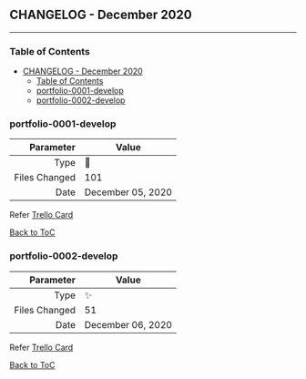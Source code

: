 ## CHANGELOG - December 2020

---

### Table of Contents
- [CHANGELOG - December 2020](#changelog---december-2020)
  - [Table of Contents](#table-of-contents)
  - [portfolio-0001-develop](#portfolio-0001-develop)
  - [portfolio-0002-develop](#portfolio-0002-develop)

### portfolio-0001-develop

|     Parameter | Value             |
| ------------: | ----------------- |
|          Type | :poop:            |
| Files Changed | 101               |
|          Date | December 05, 2020 |

Refer [Trello Card](https://trello.com/c/StY84iG0)

[Back to ToC](#table-of-contents)

### portfolio-0002-develop

|     Parameter | Value             |
| ------------: | ----------------- |
|          Type | :sparkles:        |
| Files Changed | 51                |
|          Date | December 06, 2020 |

Refer [Trello Card](https://trello.com/c/StY84iG0)

[Back to ToC](#table-of-contents)
